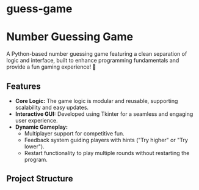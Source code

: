 # guess-game
# **Number Guessing Game**

A Python-based number guessing game featuring a clean separation of logic and interface, built to enhance programming fundamentals and provide a fun gaming experience! 🚀

## **Features**
- **Core Logic:** The game logic is modular and reusable, supporting scalability and easy updates.
- **Interactive GUI:** Developed using Tkinter for a seamless and engaging user experience.
- **Dynamic Gameplay:**
  - Multiplayer support for competitive fun.
  - Feedback system guiding players with hints ("Try higher" or "Try lower").
  - Restart functionality to play multiple rounds without restarting the program.

## **Project Structure**

